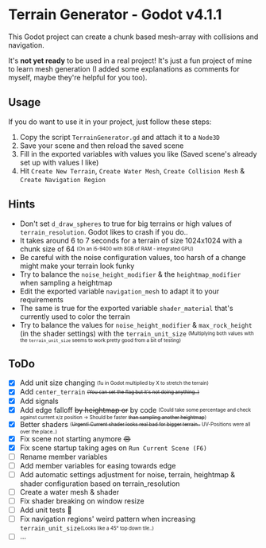 # Terrain Generator - Godot v4.1.1  
This Godot project can create a chunk based mesh-array with collisions and navigation.  

It's **not yet ready** to be used in a real project! It's just a fun project of mine to learn mesh generation (I added some explanations as comments for myself, maybe they're helpful for you too).  

## Usage  
If you do want to use it in your project, just follow these steps:  
1) Copy the script ``TerrainGenerator.gd`` and attach it to a ``Node3D``  
2) Save your scene and then reload the saved scene  
3) Fill in the exported variables with values you like (Saved scene's already set up with values I like)  
4) Hit ``Create New Terrain``, ``Create Water Mesh``, ``Create Collision Mesh`` & ``Create Navigation Region``  

## Hints  
- Don't set ``d_draw_spheres`` to true for big terrains or high values of ``terrain_resolution``. Godot likes to crash if you do..  
- It takes around 6 to 7 seconds for a terrain of size 1024x1024 with a chunk size of 64 <sub><sup>(On an i5-9400 with 8GB of RAM - integrated GPU)</sup></sub>  
- Be careful with the noise configuration values, too harsh of a change might make your terrain look funky  
- Try to balance the ``noise_height_modifier`` & the ``heightmap_modifier`` when sampling a heightmap  
- Edit the exported variable ``navigation_mesh`` to adapt it to your requirements  
- The same is true for the exported variable ``shader_material`` that's currently used to color the terrain  
- Try to balance the values for ``noise_height_modifier`` & ``max_rock_height`` (in the shader settings) with the ``terrain_unit_size`` <sub><sup>(Multiplying both values with the ``terrain_unit_size`` seems to work pretty good from a bit of testing)<sub><sup>  

## ToDo  
- [x] Add unit size changing <sub><sup>(1u in Godot multiplied by X to stretch the terrain)<sub><sup>  
- [x] Add ``center_terrain`` <sub><sup>~~(You can set the flag but it's not doing anything..)~~</sup></sub>  
- [x] Add signals  
- [x] Add edge falloff ~~by heightmap or~~ by code <sub><sup>(Could take some percentage and check against current x/z position -> Should be faster ~~than sampling another heightmap~~)</sub></sup>  
- [x] Better shaders <sub><sup>(~~Urgent! Current shader looks real bad for bigger terrain..~~ UV-Positions were all over the place..)</sup></sub>  
- [x] Fix scene not starting anymore ~~:angry:~~  
- [x] Fix scene startup taking ages on ``Run Current Scene (F6)``  
- [ ] Rename member variables  
- [ ] Add member variables for easing towards edge
- [ ] Add automatic settings adjustment for noise, terrain, heightmap & shader configuration based on terrain_resolution  
- [ ] Create a water mesh & shader  
- [ ] Fix shader breaking on window resize  
- [ ] Add unit tests :see_no_evil:  
- [ ] Fix navigation regions' weird pattern when increasing ``terrain_unit_size``<sub><sup>(Looks like a 45° top down tile..)</sup></sub>  
- [ ] ...  
